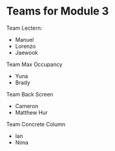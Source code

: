 # Teams for Module 3

Team Lectern:
* Manuel
* Lorenzo
* Jaewook

Team Max Occupancy
* Yuna
* Brady

Team Back Screen
* Cameron
* Matthew Hur

Team Concrete Column
* Ian
* Nima
